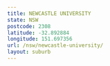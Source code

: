 ```yaml
---
title: NEWCASTLE UNIVERSITY
state: NSW
postcode: 2308
latitude: -32.892884
longitude: 151.697356
url: /nsw/newcastle-university/
layout: suburb
---
```

